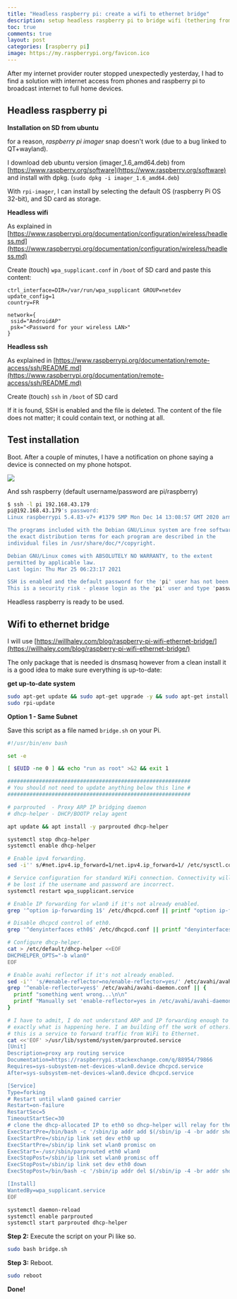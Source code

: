 ```yaml
---
title: "Headless raspberry pi: create a wifi to ethernet bridge"
description: setup headless raspberry pi to bridge wifi (tethering from phone) to ethernet (for my home wifi-router)
toc: true
comments: true
layout: post
categories: [raspberry pi]
image: https://my.raspberrypi.org/favicon.ico
---
```




After my internet provider router stopped unexpectedly yesterday, I had to find a solution with internet access from phones and raspberry pi to broadcast internet to full home devices.



## Headless raspberry pi

**Installation on SD from ubuntu**

for a reason, *raspberry pi imager* snap doesn't work (due to a bug linked to QT+wayland).

I download deb ubuntu version (imager_1.6_amd64.deb) from [https://www.raspberry.org/software](https://www.raspberry.org/software) and install with dpkg. (`sudo dpkg -i imager_1.6_amd64.deb`)

With `rpi-imager`, I can install by selecting the default OS (raspberry Pi OS 32-bit), and SD card as storage.

**Headless wifi**

As explained in [https://www.raspberrypi.org/documentation/configuration/wireless/headless.md](https://www.raspberrypi.org/documentation/configuration/wireless/headless.md)

Create (touch) `wpa_supplicant.conf` in `/boot` of SD card and paste this content:

```
ctrl_interface=DIR=/var/run/wpa_supplicant GROUP=netdev
update_config=1
country=FR

network={
 ssid="AndroidAP"
 psk="<Password for your wireless LAN>"
}
```

**Headless ssh**

As explained in [https://www.raspberrypi.org/documentation/remote-access/ssh/README.md](https://www.raspberrypi.org/documentation/remote-access/ssh/README.md)

Create (touch) `ssh` in `/boot` of SD card

If it is found, SSH is enabled and the file is deleted. The content of  the file does not matter; it could contain text, or nothing at all.

## Test installation

Boot. After a couple of minutes, I have a notification on phone saying a device is connected on my phone hotspot.

![](/home/explore/git/guillaume/blog/images/raspberrypi_hotspot.jpg)

And ssh raspberry (default username/password are pi/raspberry)

```bash
$ ssh -l pi 192.168.43.179
pi@192.168.43.179's password: 
Linux raspberrypi 5.4.83-v7+ #1379 SMP Mon Dec 14 13:08:57 GMT 2020 armv7l

The programs included with the Debian GNU/Linux system are free software;
the exact distribution terms for each program are described in the
individual files in /usr/share/doc/*/copyright.

Debian GNU/Linux comes with ABSOLUTELY NO WARRANTY, to the extent
permitted by applicable law.
Last login: Thu Mar 25 06:23:17 2021

SSH is enabled and the default password for the 'pi' user has not been changed.
This is a security risk - please login as the 'pi' user and type 'passwd' to set a new password.
```

Headless raspberry is ready to be used.

## Wifi to ethernet bridge

I will use [https://willhaley.com/blog/raspberry-pi-wifi-ethernet-bridge/](https://willhaley.com/blog/raspberry-pi-wifi-ethernet-bridge/)



The only  package that is needed is dnsmasq however from a clean install it is a  good idea to make sure everything is up-to-date:



**get up-to-date system**

```bash
sudo apt-get update && sudo apt-get upgrade -y && sudo apt-get install rpi-update dnsmasq -y
sudo rpi-update
```





**Option 1 - Same Subnet**

Save this script as a file named `bridge.sh` on your Pi.

```bash
#!/usr/bin/env bash

set -e

[ $EUID -ne 0 ] && echo "run as root" >&2 && exit 1

##########################################################
# You should not need to update anything below this line #
##########################################################

# parprouted  - Proxy ARP IP bridging daemon
# dhcp-helper - DHCP/BOOTP relay agent

apt update && apt install -y parprouted dhcp-helper

systemctl stop dhcp-helper
systemctl enable dhcp-helper

# Enable ipv4 forwarding.
sed -i'' s/#net.ipv4.ip_forward=1/net.ipv4.ip_forward=1/ /etc/sysctl.conf

# Service configuration for standard WiFi connection. Connectivity will
# be lost if the username and password are incorrect.
systemctl restart wpa_supplicant.service

# Enable IP forwarding for wlan0 if it's not already enabled.
grep '^option ip-forwarding 1$' /etc/dhcpcd.conf || printf "option ip-forwarding 1\n" >> /etc/dhcpcd.conf

# Disable dhcpcd control of eth0.
grep '^denyinterfaces eth0$' /etc/dhcpcd.conf || printf "denyinterfaces eth0\n" >> /etc/dhcpcd.conf

# Configure dhcp-helper.
cat > /etc/default/dhcp-helper <<EOF
DHCPHELPER_OPTS="-b wlan0"
EOF

# Enable avahi reflector if it's not already enabled.
sed -i'' 's/#enable-reflector=no/enable-reflector=yes/' /etc/avahi/avahi-daemon.conf
grep '^enable-reflector=yes$' /etc/avahi/avahi-daemon.conf || {
  printf "something went wrong...\n\n"
  printf "Manually set 'enable-reflector=yes in /etc/avahi/avahi-daemon.conf'\n"
}

# I have to admit, I do not understand ARP and IP forwarding enough to explain
# exactly what is happening here. I am building off the work of others. In short
# this is a service to forward traffic from WiFi to Ethernet.
cat <<'EOF' >/usr/lib/systemd/system/parprouted.service
[Unit]
Description=proxy arp routing service
Documentation=https://raspberrypi.stackexchange.com/q/88954/79866
Requires=sys-subsystem-net-devices-wlan0.device dhcpcd.service
After=sys-subsystem-net-devices-wlan0.device dhcpcd.service

[Service]
Type=forking
# Restart until wlan0 gained carrier
Restart=on-failure
RestartSec=5
TimeoutStartSec=30
# clone the dhcp-allocated IP to eth0 so dhcp-helper will relay for the correct subnet
ExecStartPre=/bin/bash -c '/sbin/ip addr add $(/sbin/ip -4 -br addr show wlan0 | /bin/grep -Po "\\d+\\.\\d+\\.\\d+\\.\\d+")/32 dev eth0'
ExecStartPre=/sbin/ip link set dev eth0 up
ExecStartPre=/sbin/ip link set wlan0 promisc on
ExecStart=-/usr/sbin/parprouted eth0 wlan0
ExecStopPost=/sbin/ip link set wlan0 promisc off
ExecStopPost=/sbin/ip link set dev eth0 down
ExecStopPost=/bin/bash -c '/sbin/ip addr del $(/sbin/ip -4 -br addr show wlan0 | /bin/grep -Po "\\d+\\.\\d+\\.\\d+\\.\\d+")/32 dev eth0'

[Install]
WantedBy=wpa_supplicant.service
EOF

systemctl daemon-reload
systemctl enable parprouted
systemctl start parprouted dhcp-helper
```

**Step 2:** Execute the script on your Pi like so.

```bash
sudo bash bridge.sh
```

**Step 3:** Reboot.

```bash
sudo reboot
```

**Done!**